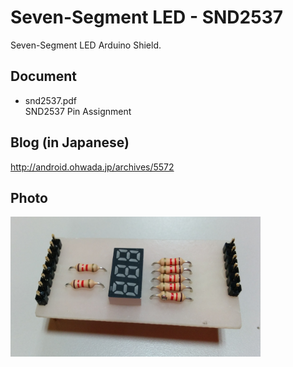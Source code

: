 Seven-Segment LED - SND2537
===============
Seven-Segment LED Arduino Shield.

## Document
- snd2537.pdf <br>
SND2537 Pin Assignment 

## Blog (in Japanese)
http://android.ohwada.jp/archives/5572

## Photo
<img src="https://raw.githubusercontent.com/ohwada/ArduinoShield/master/docs/7seg_snd2537/pcb.png" width="400" />
